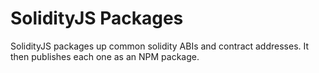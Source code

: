 # SolidityJS Packages

SolidityJS packages up common solidity ABIs and contract addresses. It then publishes each one as an NPM package.
